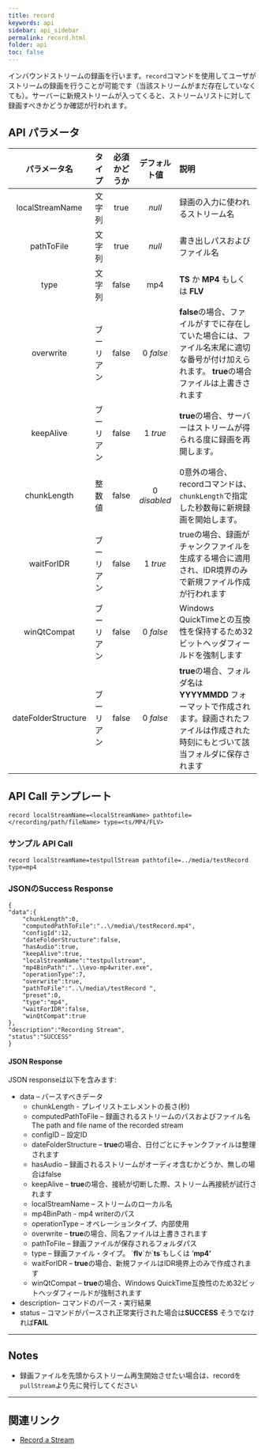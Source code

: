 ```yaml
---
title: record
keywords: api
sidebar: api_sidebar
permalink: record.html
folder: api
toc: false
---
```




インバウンドストリームの録画を行います。`record`コマンドを使用してユーザがストリームの録画を行うことが可能です（当該ストリームがまだ存在していなくても）。サーバーに新規ストリームが入ってくると、ストリームリストに対して録画すべきかどうか確認が行われます。



## API パラメータ



| パラメータ名  |  タイプ | 必須かどうか | デフォルト値 | 説明 |
| :-----------------: | :-----: | :-------: | :-----------: | :--------------------------------------- |
|   localStreamName   | 文字列  |   true    |    *null*     | 録画の入力に使われるストリーム名 |
|     pathToFile      | 文字列  |   true    |    *null*     | 書き出しパスおよびファイル名 |
|        type         | 文字列  |   false   |      mp4      | **TS** か **MP4** もしくは **FLV**             |
|      overwrite      | ブーリアン |   false   |   0 *false*   | **false**の場合、ファイルがすでに存在していた場合には、ファイル名末尾に適切な番号が付け加えられます。 **true**の場合ファイルは上書きされます |
|      keepAlive      | ブーリアン |   false   |   1 *true*    | **true**の場合、サーバーはストリームが得られる度に録画を再開します。|
|     chunkLength     | 整数値 |   false   | 0 *disabled*  | 0意外の場合、recordコマンドは、`chunkLength`で指定した秒数毎に新規録画を開始します。|
|     waitForIDR      | ブーリアン |   false   |   1 *true*    | trueの場合、録画がチャンクファイルを生成する場合に適用され、IDR境界のみで新規ファイル作成が行われます
|     winQtCompat     | ブーリアン |   false   |   0 *false*   | Windows QuickTimeとの互換性を保持するため32ビットヘッダフィールドを強制します |
| dateFolderStructure | ブーリアン |   false   |   0 *false*   | **true**の場合、フォルダ名は **YYYYMMDD** フォーマットで作成されます。録画されたファイルは作成された時刻にもとづいて該当フォルダに保存されます |

## API Call テンプレート

```
record localStreamName=<localStreamName> pathtofile=</recording/path/fileName> type=<ts/MP4/FLV>
```



### サンプル API Call

```
record localStreamName=testpullStream pathtofile=../media/testRecord type=mp4
```



### JSONのSuccess Response

```
{
"data":{
    "chunkLength":0,
    "computedPathToFile":"..\/media\/testRecord.mp4",
    "configId":12,
    "dateFolderStructure":false,
    "hasAudio":true,
    "keepAlive":true,
    "localStreamName":"testpullstream",
    "mp4BinPath":"..\\evo-mp4writer.exe",
    "operationType":7,
    "overwrite":true,
    "pathToFile":"..\/media\/testRecord ",
    "preset":0,
    "type":"mp4",
    "waitForIDR":false,
    "winQtCompat":true
},
"description":"Recording Stream",
"status":"SUCCESS"
}
```



#### JSON Response

JSON responseは以下を含みます:

- data – パースすべきデータ
  - chunkLength - プレイリストエレメントの長さ(秒)
  - computedPathToFile – 録画されるストリームのパスおよびファイル名The path and file name of the recorded stream
  - configID – 設定ID
  - dateFolderStructure – **true**の場合、日付ごとにチャンクファイルは整理されます
  - hasAudio – 録画されるストリームがオーディオ含むかどうか、無しの場合はfalse
  - keepAlive – **true**の場合、接続が切断した際、ストリーム再接続が試行されます
  - localStreamName – ストリームのローカル名
  - mp4BinPath - mp4 writerのパス
  - operationType – オペレーションタイプ、内部使用
  - overwrite – **true**の場合、同名ファイルは上書きされます
  - pathToFile – 録画ファイルが保存されるフォルダパス
  - type – 録画ファイル・タイプ。 \`**flv**\`か\`**ts**\`もしくは ‘**mp4’**
  - waitForIDR – **true**の場合、新規ファイルはIDR境界上のみで作成されます
  - winQtCompat – **true**の場合、Windows QuickTime互換性のため32ビットヘッダフィールドが強制されます
- description– コマンドのパース・実行結果
- status – コマンドがパースされ正常実行された場合は**SUCCESS** そうでなければ**FAIL**

------

## Notes

- 録画ファイルを先頭からストリーム再生開始させたい場合は、recordを`pullStream`より先に発行してください


------

## 関連リンク

- [Record a Stream](userguide_record.html)